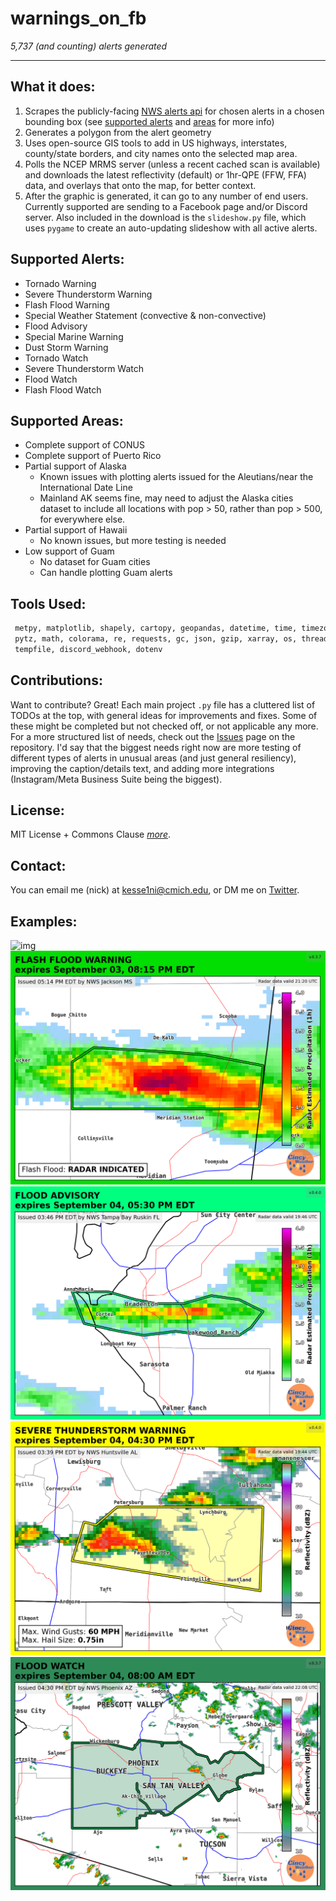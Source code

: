 # warnings_on_fb 
*5,737 (and counting) alerts generated*

---
## What it does:
1. Scrapes the publicly-facing [NWS alerts api](https://api.weather.gov/alerts/active) for chosen alerts in a chosen bounding box (see [supported alerts](#supported-alerts) and [areas](#supported-areas) for more info)
2. Generates a polygon from the alert geometry
3. Uses open-source GIS tools to add in US highways, interstates, county/state borders, and city names onto the selected map area. 
4. Polls the NCEP MRMS server (unless a recent cached scan is available) and downloads the latest reflectivity (default) or 1hr-QPE (FFW, FFA) data, and overlays that onto the map, for better context. 
5. After the graphic is generated, it can go to any number of end users. Currently supported are sending to a Facebook page and/or Discord server. Also included in the download is the `slideshow.py` file, which uses `pygame` to create an auto-updating slideshow with all active alerts.

## Supported Alerts:
- Tornado Warning
- Severe Thunderstorm Warning
- Flash Flood Warning 
- Special Weather Statement (convective & non-convective)
- Flood Advisory
- Special Marine Warning
- Dust Storm Warning
- Tornado Watch
- Severe Thunderstorm Watch
- Flood Watch
- Flash Flood Watch
## Supported Areas:
- Complete support of CONUS
- Complete support of Puerto Rico
- Partial support of Alaska
    - Known issues with plotting alerts issued for the Aleutians/near the International Date Line
    - Mainland AK seems fine, may need to adjust the Alaska cities dataset to include all locations with pop > 50, rather than pop > 500, for everywhere else.
- Partial support of Hawaii
    - No known issues, but more testing is needed
- Low support of Guam
    - No dataset for Guam cities
    - Can handle plotting Guam alerts
## Tools Used:
```python
 metpy, matplotlib, shapely, cartopy, geopandas, datetime, time, timezonefinder,
 pytz, math, colorama, re, requests, gc, json, gzip, xarray, os, threading, 
 tempfile, discord_webhook, dotenv

```
## Contributions: 
Want to contribute? Great! Each main project `.py` file has a cluttered list of TODOs at the top, with general ideas for improvements and fixes. Some of these might be completed but not checked off, or not applicable any more. For a more structured list of needs, check out the [Issues](https://github.com/nickkessel/warnings_on_fb/issues) page on the repository. I'd say that the biggest needs right now are more testing of different types of alerts in unusual areas (and just general resiliency), improving the caption/details text, and adding more integrations (Instagram/Meta Business Suite being the biggest).
## License:
MIT License + Commons Clause *[more](LICENSE)*.
## Contact:
You can email me (nick) at [kesse1ni@cmich.edu](mailto:kesse1ni@cmich.edu), or DM me on [Twitter](https://www.x.com/wX_nvck).
## Examples:
![img](https://cdn.discordapp.com/attachments/1410438594799206583/1416515387670925397/Alert.png?ex=68c72042&is=68c5cec2&hm=b20622d3cb060b04647bfecf06e74ac3fcfcc54b59c71d09b062da9eb64dbca0& )
![Image](example_graphics/alert_map_mrms11.png) 
![Image](example_graphics/alert_map_mrms13.png) 
![Image](example_graphics/alert_map_mrms12.png)
![Image](example_graphics/watch_example1.png)  
